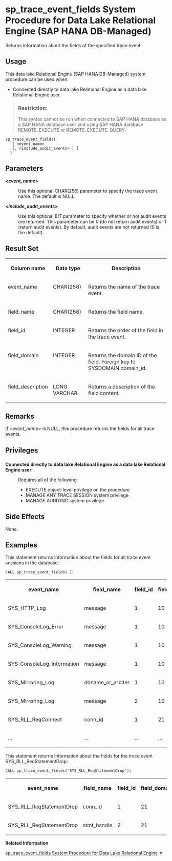 <!-- loio301a2c803cd847d8a5eec27d96cff484 -->

# sp\_trace\_event\_fields System Procedure for Data Lake Relational Engine \(SAP HANA DB-Managed\)

Returns information about the fields of the specified trace event.



<a name="loio301a2c803cd847d8a5eec27d96cff484__section_tzf_1db_1yb"/>

## Usage

This data lake Relational Engine \(SAP HANA DB-Managed\) system procedure can be used when:

-   Connected directly to data lake Relational Engine as a data lake Relational Engine user.

> ### Restriction:  
> This syntax cannot be run when connected to SAP HANA database as a SAP HANA database user and using SAP HANA database REMOTE\_EXECUTE or REMOTE\_EXECUTE\_QUERY.



```
sp_trace_event_fields( 
   [ <event_name> 
   [, <include_audit_events> ] ]
  )
```



<a name="loio301a2c803cd847d8a5eec27d96cff484__section_xrw_5m2_srb"/>

## Parameters


<dl>
<dt><b>

*<event\_name\>* 

</b></dt>
<dd>

Use this optional CHAR\(256\) parameter to specify the trace event name. The default is NULL.



</dd><dt><b>

*<include\_audit\_events\>* 

</b></dt>
<dd>

Use this optional BIT parameter to specify whether or not audit events are returned. This parameter can be 0 \(do not return audit events\) or 1 \(return audit events\). By default, audit events are not returned \(0 is the default\).



</dd>
</dl>



<a name="loio301a2c803cd847d8a5eec27d96cff484__section_vn3_vm2_srb"/>

## Result Set


<table>
<tr>
<th valign="top">

Column name

</th>
<th valign="top">

Data type

</th>
<th valign="top">

Description

</th>
</tr>
<tr>
<td valign="top">

event\_name

</td>
<td valign="top">

CHAR\(256\)

</td>
<td valign="top">

Returns the name of the trace event.

</td>
</tr>
<tr>
<td valign="top">

field\_name

</td>
<td valign="top">

CHAR\(256\)

</td>
<td valign="top">

Returns the field name.

</td>
</tr>
<tr>
<td valign="top">

field\_id

</td>
<td valign="top">

INTEGER

</td>
<td valign="top">

Returns the order of the field in the trace event.

</td>
</tr>
<tr>
<td valign="top">

field\_domain

</td>
<td valign="top">

INTEGER

</td>
<td valign="top">

Returns the domain ID of the field. Foreign key to SYSDOMAIN.domain\_id.

</td>
</tr>
<tr>
<td valign="top">

field\_description

</td>
<td valign="top">

LONG VARCHAR

</td>
<td valign="top">

Returns a description of the field content.

</td>
</tr>
</table>



<a name="loio301a2c803cd847d8a5eec27d96cff484__section_xn5_vm2_srb"/>

## Remarks

If *<event\_name\>* is NULL, this procedure returns the fields for all trace events.



<a name="loio301a2c803cd847d8a5eec27d96cff484__section_ygs_gdb_1yb"/>

## Privileges



### 


<dl>
<dt><b>

Connected directly to data lake Relational Engine as a data lake Relational Engine user:

</b></dt>
<dd>

Requires all of the following:

-   EXECUTE object-level privilege on the procedure
-   MANAGE ANY TRACE SESSION system privilege
-   MANAGE AUDITING system privilege



</dd>
</dl>



<a name="loio301a2c803cd847d8a5eec27d96cff484__section_fpn_wm2_srb"/>

## Side Effects

None.



## Examples

This statement returns information about the fields for all trace event sessions in the database:

```
CALL sp_trace_event_fields( );
```


<table>
<tr>
<th valign="top">

event\_name

</th>
<th valign="top">

field\_name

</th>
<th valign="top">

field\_id

</th>
<th valign="top">

field\_domain

</th>
<th valign="top">

field\_description

</th>
</tr>
<tr>
<td valign="top">

SYS\_HTTP\_Log

</td>
<td valign="top">

message

</td>
<td valign="top">

1

</td>
<td valign="top">

10

</td>
<td valign="top">

 

</td>
</tr>
<tr>
<td valign="top">

SYS\_ConsoleLog\_Error

</td>
<td valign="top">

message

</td>
<td valign="top">

1

</td>
<td valign="top">

10

</td>
<td valign="top">

 

</td>
</tr>
<tr>
<td valign="top">

SYS\_ConsoleLog\_Warning

</td>
<td valign="top">

message

</td>
<td valign="top">

1

</td>
<td valign="top">

10

</td>
<td valign="top">

 

</td>
</tr>
<tr>
<td valign="top">

SYS\_ConsoleLog\_Information

</td>
<td valign="top">

message

</td>
<td valign="top">

1

</td>
<td valign="top">

10

</td>
<td valign="top">

 

</td>
</tr>
<tr>
<td valign="top">

SYS\_Mirroring\_Log

</td>
<td valign="top">

dbname\_or\_arbiter

</td>
<td valign="top">

1

</td>
<td valign="top">

10

</td>
<td valign="top">

 

</td>
</tr>
<tr>
<td valign="top">

SYS\_Mirroring\_Log

</td>
<td valign="top">

message

</td>
<td valign="top">

2

</td>
<td valign="top">

10

</td>
<td valign="top">

 

</td>
</tr>
<tr>
<td valign="top">

SYS\_RLL\_ReqConnect

</td>
<td valign="top">

conn\_id

</td>
<td valign="top">

1

</td>
<td valign="top">

21

</td>
<td valign="top">

 

</td>
</tr>
<tr>
<td valign="top">

…

</td>
<td valign="top">

…

</td>
<td valign="top">

…

</td>
<td valign="top">

…

</td>
<td valign="top">

…

</td>
</tr>
</table>

This statement returns information about the fields for the trace event SYS\_RLL\_ReqStatementDrop:

```
CALL sp_trace_event_fields('SYS_RLL_ReqStatementDrop');
```


<table>
<tr>
<th valign="top">

event\_name

</th>
<th valign="top">

field\_name

</th>
<th valign="top">

field\_id

</th>
<th valign="top">

field\_domain

</th>
<th valign="top">

field\_description

</th>
</tr>
<tr>
<td valign="top">

SYS\_RLL\_ReqStatementDrop

</td>
<td valign="top">

conn\_id

</td>
<td valign="top">

1

</td>
<td valign="top">

21

</td>
<td valign="top">

NULL

</td>
</tr>
<tr>
<td valign="top">

SYS\_RLL\_ReqStatementDrop

</td>
<td valign="top">

stmt\_handle

</td>
<td valign="top">

2

</td>
<td valign="top">

21

</td>
<td valign="top">

NULL

</td>
</tr>
</table>

**Related Information**  


[sp_trace_event_fields System Procedure for Data Lake Relational Engine](https://help.sap.com/viewer/19b3964099384f178ad08f2d348232a9/2024_1_QRC/en-US/8179a2a56ce210148a18fd12322fa8f2.html "Returns information about the fields of the specified trace event.") :arrow_upper_right:

